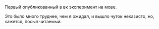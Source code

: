 Первый опубликованный в вк эксперимент на мове. 

Это было много труднее, чем я ожидал, и вышло чуток неказисто, но, кажется, посыл читаемый.